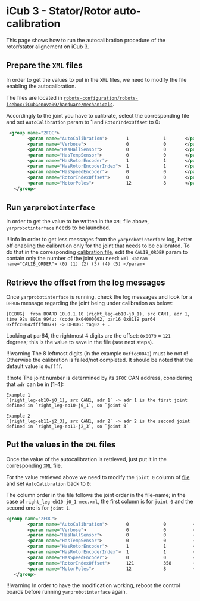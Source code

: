 # iCub 3 - Stator/Rotor auto-calibration
This page shows how to run the autocalibration procedure of the rotor/stator alignement on iCub 3.

## Prepare the `XML` files
In order to get the values to put in the `XML` files, we need to modify the file enabling the autocalibration.

The files are located in [`robots-configuration/robots-icebox/iCubGenova09/hardware/mechanicals`](https://github.com/robotology/robots-configuration/tree/master/robots-icebox/iCubGenova09/hardware/mechanicals).

Accordingly to the joint you have to calibrate, select the corresponding file and set `AutoCalibration` param to 1 and `RotorIndexOffset` to 0:

```xml
 <group name="2FOC">
        <param name="AutoCalibration">       1             1       </param>
        <param name="Verbose">               0             0       </param>
        <param name="HasHallSensor">         0             0       </param>
        <param name="HasTempSensor">         0             0       </param>
        <param name="HasRotorEncoder">       1             1       </param>
        <param name="HasRotorEncoderIndex">  1             1       </param>
        <param name="HasSpeedEncoder">       0             0       </param>
        <param name="RotorIndexOffset">      0             0       </param>
        <param name="MotorPoles">            12            8       </param>
   </group>
```

## Run `yarprobotinterface` 
In order to get the value to be written in the `XML` file above, `yarprobotinterface` needs to be launched.

!!!info
    In order to get less messages from the `yarprobotinterface` log, better off enabling the calibration only for the joint that needs to be calibrated.
    To do that in the corresponding [calibration file](https://github.com/robotology/robots-configuration/tree/master/robots-icebox/iCubGenova09/calibrators), edit the `CALIB_ORDER` param to contain only the number of the joint you need:
    ```xml
                <param name="CALIB_ORDER"> (0) (1) (2) (3) (4) (5) </param>
    ```

## Retrieve the offset from the log messages
Once `yarprobotinterface` is running, check the log messages and look for a `DEBUG` message regarding the joint being under calibration as below:

```
[DEBUG]  from BOARD 10.0.1.10 (right_leg-eb10-j0_1), src CAN1, adr 1, time 92s 891m 994u: (code 0x04000002, par16 0x8119 par64 0xffcc0042ffff0079) -> DEBUG: tag02 + .
```

Looking at par64, the rightmost 4 digits are the offset: `0x0079` = `121` degrees; this is the value to save in the file (see next steps). 

!!!warning
    The 8 leftmost digits (in the example `0xffcc0042`) must be not `0`!<br>
    Otherwise the calibration is failed/not completed. 
    It should be noted that the default value is `0xffff`.

!!!note
    The joint number is determined by its `2FOC` CAN address, considering that `adr` can be in [1-4]: 
    
    Example 1
    `(right_leg-eb10-j0_1), src CAN1, adr 1` -> adr 1 is the first joint defined in `right_leg-eb10-j0_1`, so `joint 0`

    Example 2
    `(right_leg-eb11-j2_3), src CAN1, adr 2` -> adr 2 is the second joint defined in `right_leg-eb11-j2_3`, so `joint 3`


## Put the values in the `XML` files
Once the value of the autocalibration is retrieved, just put it in the corresponding [`XML`](https://github.com/robotology/robots-configuration/tree/master/robots-icebox/iCubGenova09/hardware/mechanicals) file.

For the value retrieved above we need to modify the `joint 0` column of [file](https://github.com/robotology/robots-configuration/blob/master/robots-icebox/iCubGenova09/hardware/mechanicals/right_leg-eb11-j0_2-mec.xml) and set `AutoCalibration` back to `0`:

The column order in the file follows the joint order in the file-name; in the case of `right_leg-eb10-j0_1-mec.xml`, the first column is for `joint 0` and the second one is for `joint 1`.

```xml
<group name="2FOC">
        <param name="AutoCalibration">       0             0          </param>
        <param name="Verbose">               0             0          </param>
        <param name="HasHallSensor">         0             0          </param>
        <param name="HasTempSensor">         0             0          </param>
        <param name="HasRotorEncoder">       1             1          </param>
        <param name="HasRotorEncoderIndex">  1             1          </param>
        <param name="HasSpeedEncoder">       0             0          </param>
        <param name="RotorIndexOffset">      121           358        </param>
        <param name="MotorPoles">            12            8          </param>
   </group>
```

!!!warning
    In order to have the modification working, reboot the control boards before running `yarprobotinterface` again. 
